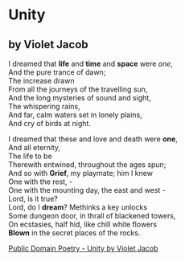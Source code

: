  # Unity
 ## by Violet Jacob


I dreamed that **life** and **time** and **space** were *one*,<br>
        And the pure trance of dawn;<br>
        The increase drawn<br>
    From all the journeys of the travelling sun,<br>
    And the long mysteries of sound and sight,<br>
        The whispering rains,<br>
    And far, calm waters set in lonely plains,<br>
        And cry of birds at night.<br>
        
I dreamed that these and love and death were **one**,<br>
        And all eternity,<br>
        The life to be<br>
    Therewith entwined, throughout the ages spun;<br>
    And so with **Grief**, my playmate; him I knew<br>
        One with the rest, - <br>
    One with the mounting day, the east and west - <br>
        Lord, is it true?<br>
    Lord, do I **dream**? Methinks a key unlocks<br>
    Some dungeon door, in thrall of blackened towers,<br>
    On ecstasies, half hid, like chill white flowers<br>
    **Blown** in the secret places of the rocks.<br>

[Public Domain Poetry - Unity by Violet Jacob](http://www.public-domain-poetry.com/violet-jacob/unity-21369)
